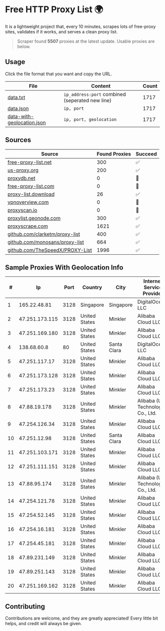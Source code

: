
# Free HTTP Proxy List 🌍

It is a lightweight project that, every 10 minutes, scrapes lots of free-proxy sites, validates if it works, and serves a clean proxy list.


> Scraper found **5507** proxies at the latest update. Usable proxies are below.

## Usage

Click the file format that you want and copy the URL.


|File|Content|Count|
|----|-------|-----|
|[data.txt](https://raw.githubusercontent.com/themiralay/Proxy-List-World/master/data.txt)|`ip_address:port` combined (seperated new line)|1717|
|[data.json](https://raw.githubusercontent.com/themiralay/Proxy-List-World/master/data.json)|`ip, port`|1717|
|[data-with-geolocation.json](https://raw.githubusercontent.com/themiralay/Proxy-List-World/master/data-with-geolocation.json)|`ip, port, geolocation`|1717|

## Sources

|Source|Found Proxies|Succeed|
|------|-------------|-------|
|[free-proxy-list.net](https://free-proxy-list.net)|300|✅|
|[us-proxy.org](https://www.us-proxy.org)|200|✅|
|[proxydb.net](http://proxydb.net)|0|🚫|
|[free-proxy-list.com](https://free-proxy-list.com/?page=&port=&type%5B%5D=http&type%5B%5D=https&up_time=0&search=Search)|0|🚫|
|[proxy-list.download](https://www.proxy-list.download/HTTP)|26|✅|
|[vpnoverview.com](https://vpnoverview.com/privacy/anonymous-browsing/free-proxy-servers)|0|🚫|
|[proxyscan.io](https://www.proxyscan.io)|0|🚫|
|[proxylist.geonode.com](https://proxylist.geonode.com/api/proxy-list?limit=300&page=1&sort_by=lastChecked&sort_type=desc&protocols=http,https)|300|✅|
|[proxyscrape.com](https://api.proxyscrape.com/v2/?request=displayproxies&protocol=http&timeout=10000&country=all&ssl=all&anonymity=all)|1621|✅|
|[github.com/clarketm/proxy-list](https://raw.githubusercontent.com/clarketm/proxy-list/master/proxy-list-raw.txt)|400|✅|
|[github.com/monosans/proxy-list](https://raw.githubusercontent.com/monosans/proxy-list/main/proxies/http.txt)|664|✅|
|[github.com/TheSpeedX/PROXY-List](https://raw.githubusercontent.com/TheSpeedX/PROXY-List/master/http.txt)|1996|✅|


## Sample Proxies With Geolocation Info

|#|Ip|Port|Country|City|Internet Service Provider|
|-|--|----|-------|----|-------------------------|
|1|165.22.48.81|3128|Singapore|Singapore|DigitalOcean, LLC|
|2|47.251.173.115|3128|United States|Minkler|Alibaba Cloud LLC|
|3|47.251.169.180|3128|United States|Minkler|Alibaba Cloud LLC|
|4|138.68.60.8|80|United States|Santa Clara|DigitalOcean, LLC|
|5|47.251.117.17|3128|United States|Minkler|Alibaba Cloud LLC|
|6|47.251.173.128|3128|United States|Minkler|Alibaba Cloud LLC|
|7|47.251.173.23|3128|United States|Minkler|Alibaba Cloud LLC|
|8|47.88.19.178|3128|United States|Minkler|Alibaba (US) Technology Co., Ltd.|
|9|47.254.126.34|3128|United States|Minkler|Alibaba Cloud LLC|
|10|47.251.12.98|3128|United States|Santa Clara|Alibaba Cloud LLC|
|11|47.251.103.171|3128|United States|Minkler|Alibaba Cloud LLC|
|12|47.251.111.151|3128|United States|Minkler|Alibaba Cloud LLC|
|13|47.88.95.174|3128|United States|Minkler|Alibaba (US) Technology Co., Ltd.|
|14|47.254.121.78|3128|United States|Minkler|Alibaba Cloud LLC|
|15|47.254.52.145|3128|United States|Minkler|Alibaba Cloud LLC|
|16|47.254.16.181|3128|United States|Minkler|Alibaba Cloud LLC|
|17|47.254.45.181|3128|United States|Minkler|Alibaba Cloud LLC|
|18|47.89.231.149|3128|United States|Minkler|Alibaba Cloud LLC|
|19|47.89.251.143|3128|United States|Minkler|Alibaba Cloud LLC|
|20|47.251.169.162|3128|United States|Minkler|Alibaba Cloud LLC|



## Contributing

Contributions are welcome, and they are greatly appreciated! Every
little bit helps, and credit will always be given.

